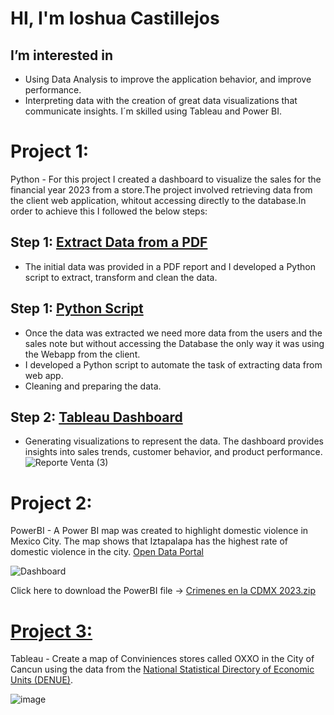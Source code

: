 # HI, I'm Ioshua Castillejos 
## I’m interested in 
  - Using Data Analysis to improve the application behavior, and improve performance.
  - Interpreting data with the creation of great data visualizations that communicate insights.
    I´m skilled using Tableau and Power BI.
# Project 1:

Python - For this project I created a dashboard to visualize the sales for the financial year 2023 from a store.The project involved retrieving data from the client web application, whitout accessing directly to the database.In order to achieve this I followed the below steps:

## Step 1: [Extract Data from a PDF](https://github.com/IoshuaCastillejos/IoshuaCastillejos/blob/main/DataFromPDF)
  -  The initial data was provided in a PDF report and I developed a Python script to extract, transform and clean the data.

## Step 1: [Python Script ](https://github.com/IoshuaCastillejos/IoshuaCastillejos/blob/main/PyDataWebPage)
  -  Once the data was extracted we need more data from the users and the sales note but without accessing the Database the only way it was using the Webapp from the client.
  -  I developed a Python script to automate the task of extracting data from web app.
  -  Cleaning and preparing the data.
## Step 2: [Tableau Dashboard](https://public.tableau.com/views/Rabe2023/Dashboard3?:language=es-ES&:sid=&:display_count=n&:origin=viz_share_link)
  - Generating visualizations to represent the data. The dashboard provides insights into sales trends, customer behavior, and product performance.
![Reporte Venta (3)](https://github.com/IoshuaCastillejos/IoshuaCastillejos/assets/127347943/7db5e798-2e45-4568-a183-3f5d573d0bb6)

# Project 2:

PowerBI - A Power BI map was created to highlight domestic violence in Mexico City. The map shows that Iztapalapa has the highest rate of domestic violence in the city. [Open Data Portal](https://datos.cdmx.gob.mx/dataset/victimas-en-carpetas-de-investigacion-fgj)

![Dashboard](https://github.com/IoshuaCastillejos/IoshuaCastillejos/assets/127347943/9c389267-c03b-4f02-86c4-4cd8fd9bb4de)

Click here to download the PowerBI file ->
[Crimenes en la CDMX 2023.zip](https://github.com/IoshuaCastillejos/IoshuaCastillejos/files/12517261/Crimenes.en.la.CDMX.2023.zip)

# [Project 3: ](https://public.tableau.com/app/profile/ioshua/viz/shared/42QYWQ7RP)
Tableau - Create a map of Conviniences stores called OXXO in the City of Cancun using the data from the [National Statistical Directory of Economic Units (DENUE)](https://www.inegi.org.mx/app/mapa/denue/default.aspx).

![image](https://github.com/IoshuaCastillejos/IoshuaCastillejos/assets/127347943/dd30d9f4-4a92-4f1e-be9e-b712ea26acfb)

